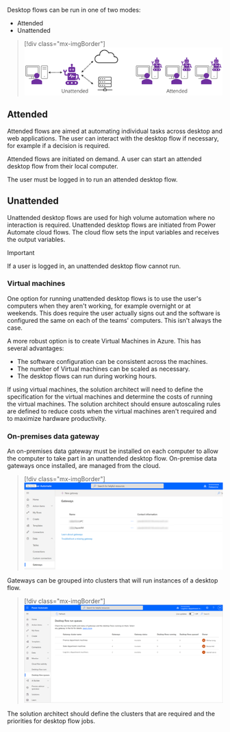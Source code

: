 Desktop flows can be run in one of two modes:

- Attended
- Unattended

> [!div class="mx-imgBorder"]
> [![Diagram of attended vs unattended modes.](../media/4-unattended-attended.png)](../media/4-unattended-attended.png#lightbox)

## Attended

Attended flows are aimed at automating individual tasks across desktop and web applications. The user can interact with the desktop flow if necessary, for example if a decision is required.

Attended flows are initiated on demand. A user can start an attended desktop flow from their local computer.

The user must be logged in to run an attended desktop flow.

## Unattended

Unattended desktop flows are used for high volume automation where no interaction is required. Unattended desktop flows are initiated from Power Automate cloud flows. The cloud flow sets the input variables and receives the output variables.

> [!IMPORTANT]
> If a user is logged in, an unattended desktop flow cannot run.

### Virtual machines

One option for running unattended desktop flows is to use the user's computers when they aren't working, for example overnight or at weekends. This does require the user actually signs out and the software is configured the same on each of the teams' computers. This isn't always the case.

A more robust option is to create Virtual Machines in Azure. This has several advantages:

- The software configuration can be consistent across the machines.
- The number of Virtual machines can be scaled as necessary.
- The desktop flows can run during working hours.

If using virtual machines, the solution architect will need to define the specification for the virtual machines and determine the costs of running the virtual machines. The solution architect should ensure autoscaling rules are defined to reduce costs when the virtual machines aren't required and to maximize hardware productivity.

### On-premises data gateway

An on-premises data gateway must be installed on each computer to allow the computer to take part in an unattended desktop flow. On-premise data gateways once installed, are managed from the cloud.

> [!div class="mx-imgBorder"]
> [![Screenshot of gateways in Power Automate.](../media/4-gateways.png)](../media/4-gateways.png#lightbox)

Gateways can be grouped into clusters that will run instances of a desktop flow.

> [!div class="mx-imgBorder"]
> [![Screenshot of a gateway grouped into a cluster.](../media/4-clusters.png)](../media/4-clusters.png#lightbox)

The solution architect should define the clusters that are required and the priorities for desktop flow jobs.
